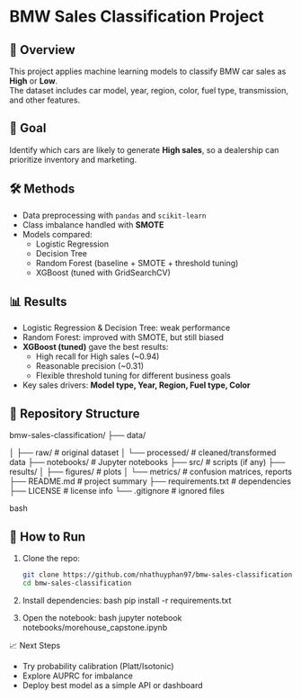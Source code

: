 # BMW Sales Classification Project

## 📌 Overview
This project applies machine learning models to classify BMW car sales as **High** or **Low**.  
The dataset includes car model, year, region, color, fuel type, transmission, and other features.

## 🎯 Goal
Identify which cars are likely to generate **High sales**, so a dealership can prioritize inventory and marketing.

## 🛠️ Methods
- Data preprocessing with `pandas` and `scikit-learn`
- Class imbalance handled with **SMOTE**
- Models compared:
  - Logistic Regression
  - Decision Tree
  - Random Forest (baseline + SMOTE + threshold tuning)
  - XGBoost (tuned with GridSearchCV)

## 📊 Results
- Logistic Regression & Decision Tree: weak performance
- Random Forest: improved with SMOTE, but still biased
- **XGBoost (tuned)** gave the best results:
  - High recall for High sales (~0.94)
  - Reasonable precision (~0.31)
  - Flexible threshold tuning for different business goals
- Key sales drivers: **Model type, Year, Region, Fuel type, Color**

## 📂 Repository Structure
bmw-sales-classification/
├── data/

│ ├── raw/ # original dataset
│ └── processed/ # cleaned/transformed data
├── notebooks/ # Jupyter notebooks
├── src/ # scripts (if any)
├── results/
│ ├── figures/ # plots
│ └── metrics/ # confusion matrices, reports
├── README.md # project summary
├── requirements.txt # dependencies
├── LICENSE # license info
└── .gitignore # ignored files

bash

## 🚀 How to Run
1. Clone the repo:
   ```bash
   git clone https://github.com/nhathuyphan97/bmw-sales-classification.git
   cd bmw-sales-classification


2. Install dependencies:
bash
pip install -r requirements.txt

3. Open the notebook:
bash
jupyter notebook notebooks/morehouse_capstone.ipynb

📈 Next Steps

- Try probability calibration (Platt/Isotonic)
- Explore AUPRC for imbalance
- Deploy best model as a simple API or dashboard
